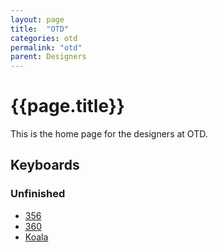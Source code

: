 ```yaml
---
layout: page
title:  "OTD"
categories: otd
permalink: "otd"
parent: Designers
---
```

# {{page.title}}

This is the home page for the designers at OTD.

## Keyboards

### Unfinished

- [356](/otd/356)
- [360](/otd/360)
- [Koala](/otd/koala)
